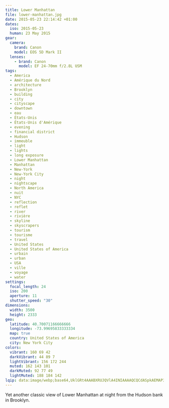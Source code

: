```yaml
---
title: Lower Manhattan
file: lower-manhattan.jpg
date: 2015-05-23 22:14:42 +01:00
dates:
  iso: 2015-05-23
  human: 23 May 2015
gear:
  camera:
    brand: Canon
    model: EOS 5D Mark II
  lenses:
    - brand: Canon
      model: EF 24-70mm f/2.8L USM
tags:
  - America
  - Amérique du Nord
  - architecture
  - Brooklyn
  - building
  - city
  - cityscape
  - downtown
  - eau
  - États-Unis
  - États-Unis d'Amérique
  - evening
  - financial district
  - Hudson
  - immeuble
  - light
  - lights
  - long exposure
  - Lower Manhattan
  - Manhattan
  - New-York
  - New-York City
  - night
  - nightscape
  - North America
  - nuit
  - NYC
  - reflection
  - reflet
  - river
  - rivière
  - skyline
  - skyscrapers
  - tourism
  - tourisme
  - travel
  - United States
  - United States of America
  - urbain
  - urban
  - USA
  - ville
  - voyage
  - water
settings:
  focal_length: 24
  iso: 200
  aperture: 11
  shutter_speed: "30"
dimensions:
  width: 3500
  height: 2333
geo:
  latitude: 40.70071166666666
  longitude: -73.99695833333334
  map: true
  country: United States of America
  city: New York City
colors:
  vibrant: 160 69 42
  darkVibrant: 44 89 7
  lightVibrant: 156 172 244
  muted: 162 143 101
  darkMuted: 92 77 49
  lightMuted: 188 184 142
lqip: data:image/webp;base64,UklGRt4AAABXRUJQVlA4INIAAAAQCQCdASpkAEMAP3Gqy1w7t7MmLNkp63AuCWcA0FQvGRkEvUnvBDu1xgdV+bNwIcEa8Br5cVx/taBJ7o17Vuax+1tW2EzzUgVwz4/n4gB56AAA/u2YYXSvH/viikv9JVkDbwTvLFm2/cx+rXYrOjChkc0rwfIpP1u5GR6gjVf1QD1lHOmUDkO31PQwdWz800vl4UltSWdQ+w++Y6LmAy19WTWFXKXfpV4ZX5yIVUAJx2yXOtPCVJtmLltyMUons8KRnr5A9AEI7Ijl89i8Vk2nAAA=
---
```


Yet another classic view of Lower Manhattan at night from the Hudson bank in Brooklyn.
